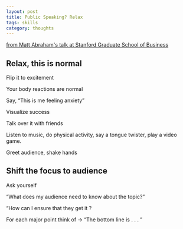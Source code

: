 ```yaml
---
layout: post
title: Public Speaking? Relax 
tags: skills
category: thoughts
---
```


 [from Matt Abraham's talk at Stanford Graduate School of Business
 ](https://www.youtube.com/watch?v=Fsr4yrSAIAQ)

## Relax, this is normal 

Flip it to excitement 

Your body reactions are normal 

Say, “This is me feeling anxiety”

Visualize success

Talk over it with friends 

Listen to music, do physical activity, say a tongue twister, play a video game. 

Greet audience, shake hands 

## Shift the focus to audience 

Ask yourself 

“What does my audience need to know about the topic?”  

“How can I ensure that they get it ? 

For each major point think of -> “The bottom line is . . . ”

